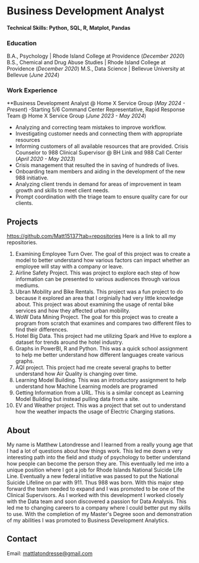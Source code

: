 # Business Development Analyst

#### Technical Skills: Python, SQL, R, Matplot, Pandas

### Education
B.A., Psychology | Rhode Island College at Providence (_December 2020_)
B.S., Chemical and Drug Abuse Studies | Rhode Island College at Providence (_December 2020_)
M.S., Data Science | Bellevue University at Bellevue (_June 2024_)

### Work Experience
**Business Development Analyst @ Home X Service Group (_May 2024 - Present_)
-Starting 5/6
Command Center Representative, Rapid Response Team @ Home X Service Group (_June 2023 - May 2024_)
- Analyzing and correcting team mistakes to improve workflow.
- Investigating customer needs and connecting them with appropriate resources
- Informing customers of all available resources that are provided. 
Crisis Counselor to 988 Clinical Supervisor  @ BH Link and 988 Call Center (_April 2020 - May 2023_)
- Crisis management that resulted the in saving of hundreds of lives.
- Onboarding team members and aiding in the development of the new 988 initiative.
- Analyzing client trends in demand for areas of improvement in team growth and skills to meet client needs.
- Prompt coordination with the triage team to ensure quality care for our clients.

## Projects
https://github.com/Matt15137?tab=repositories Here is a link to all my repositories.

1. Examining Employee Turn Over. The goal of this project was to create a model to better understand how various factors can impact whether an employee will stay with a company or leave.
2. Airline Safety Project. This was project to explore each step of how information can be presented to various audiences through various mediums.
3. Ubran Mobility and Bike Rentals. This project was a fun project to do because it explored an area that I orginially had very little knowledge about. This project was about examining the usage of rental bike services and how they affected urban mobility.
4. WoW Data Mining Project. The goal for this project was to create a program from scratch that examines and compares two different files to find their differences.
5. Hotel Big Data. This project had me utilizing Spark and Hive to explore a dataset for trends around the hotel industry.
6. Graphs in PowerBI, R and Python. This was a quick school assignment to help me better understand how different languages create various graphs.
7. AQI project. This project had me create several graphs to better understand how Air Quality is changing over time.
8. Learning Model Building. This was an introductory assignment to help understand how Machine Learning models are programed
9. Getting Information from a URL. This is a similar concept as Learning Model Building but instead pulling data from a site.
10. EV and Weather project. This was a project that set out to understand how the weather impacts the usage of Electric Charging stations. 

## About
My name is Matthew Latondresse and I learned from a really young age that I had a lot of questions about how things work. This led me down a very interesting path into the field and study of psychology to better understand how people can become the person they are. This eventually led me into a unique position where I got a job for Rhode Islands National Suicide Life Line. Eventually a new federal initiative was passed to put the National Suicide Lifeline on par with 911. Thus 988 was born. With this major step forward the team needed to expand and I was promoted to be one of the Clinical Supervisors. As I worked with this development I worked closely with the Data team and soon discovered a passion for Data Analysis. This led me to changing careers to a company where I could better put my skills to use. With the completion of my Master's Degree soon and demonstration of my abilities I was promoted to Business Development Analytics. 

## Contact
Email: mattlatondresse@gmail.com

